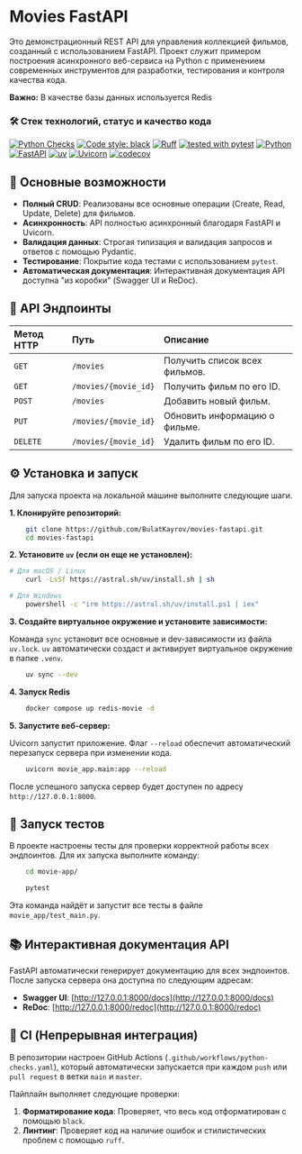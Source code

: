 # Movies FastAPI

Это демонстрационный REST API для управления коллекцией фильмов, созданный с использованием FastAPI. Проект служит
примером построения асинхронного веб-сервиса на Python с применением современных инструментов для разработки,
тестирования и контроля качества кода.

**Важно:**
В качестве базы данных используется Redis

### 🛠 Стек технологий, статус и качество кода

[![Python Checks](https://github.com/BulatKayrov/movies-fastapi/actions/workflows/python-checks.yaml/badge.svg)](https://github.com/BulatKayrov/movies-fastapi/actions/workflows/python-checks.yaml)
[![Code style: black](https://img.shields.io/badge/code%20style-black-000000.svg)](https://github.com/psf/black)
[![Ruff](https://img.shields.io/endpoint?url=https://raw.githubusercontent.com/astral-sh/ruff/main/assets/badge/v2.json)](https://github.com/astral-sh/ruff)
[![tested with pytest](https://img.shields.io/badge/tested%20with-pytest-00A496.svg?logo=pytest)](https://pytest.org)
[![Python](https://img.shields.io/badge/Python-^3.11-blue?logo=python&logoColor=white)](https://python.org)
[![FastAPI](https://img.shields.io/badge/FastAPI-009688?logo=fastapi&logoColor=white)](https://fastapi.tiangolo.com/)
[![uv](https://img.shields.io/endpoint?url=https://raw.githubusercontent.com/astral-sh/uv/main/assets/badge/v0.json)](https://github.com/astral-sh/uv)
[![Uvicorn](https://img.shields.io/badge/Uvicorn-44A542?logo=python&logoColor=white)](https://www.uvicorn.org/)
[![codecov](https://codecov.io/gh/BulatKayrov/movies-fastapi/branch/main/graph/badge.svg)](https://codecov.io/gh/BulatKayrov/movies-fastapi)

## 🚀 Основные возможности

- **Полный CRUD**: Реализованы все основные операции (Create, Read, Update, Delete) для фильмов.
- **Асинхронность**: API полностью асинхронный благодаря FastAPI и Uvicorn.
- **Валидация данных**: Строгая типизация и валидация запросов и ответов с помощью Pydantic.
- **Тестирование**: Покрытие кода тестами с использованием `pytest`.
- **Автоматическая документация**: Интерактивная документация API доступна "из коробки" (Swagger UI и ReDoc).

## 🔀 API Эндпоинты

| Метод HTTP | Путь                 | Описание                      |
|:-----------|:---------------------|:------------------------------|
| `GET`      | `/movies`            | Получить список всех фильмов. |
| `GET`      | `/movies/{movie_id}` | Получить фильм по его ID.     |
| `POST`     | `/movies`            | Добавить новый фильм.         |
| `PUT`      | `/movies/{movie_id}` | Обновить информацию о фильме. |
| `DELETE`   | `/movies/{movie_id}` | Удалить фильм по его ID.      |

## ⚙️ Установка и запуск

Для запуска проекта на локальной машине выполните следующие шаги.

**1. Клонируйте репозиторий:**

```bash
    git clone https://github.com/BulatKayrov/movies-fastapi.git
    cd movies-fastapi
```

**2. Установите `uv` (если он еще не установлен):**

```bash
# Для macOS / Linux
    curl -LsSf https://astral.sh/uv/install.sh | sh

# Для Windows
    powershell -c "irm https://astral.sh/uv/install.ps1 | iex"
```

**3. Создайте виртуальное окружение и установите зависимости:**

Команда `sync` установит все основные и dev-зависимости из файла `uv.lock`. `uv` автоматически создаст и активирует
виртуальное окружение в папке `.venv`.

```bash
    uv sync --dev
```

**4. Запуск Redis**

```bash
    docker compose up redis-movie -d
```

**5. Запустите веб-сервер:**

Uvicorn запустит приложение. Флаг `--reload` обеспечит автоматический перезапуск сервера при изменении кода.

```bash
    uvicorn movie_app.main:app --reload
```

После успешного запуска сервер будет доступен по адресу `http://127.0.0.1:8000`.

## 🧪 Запуск тестов

В проекте настроены тесты для проверки корректной работы всех эндпоинтов. Для их запуска выполните команду:

```bash
    cd movie-app/
```

```bash
    pytest
```

Эта команда найдёт и запустит все тесты в файле `movie_app/test_main.py`.

## 📚 Интерактивная документация API

FastAPI автоматически генерирует документацию для всех эндпоинтов. После запуска сервера она доступна по следующим
адресам:

- **Swagger UI**: [http://127.0.0.1:8000/docs](http://127.0.0.1:8000/docs)
- **ReDoc**: [http://127.0.0.1:8000/redoc](http://127.0.0.1:8000/redoc)

## 🔄 CI (Непрерывная интеграция)

В репозитории настроен GitHub Actions (`.github/workflows/python-checks.yaml`), который автоматически запускается при
каждом `push` или `pull request` в ветки `main` и `master`.

Пайплайн выполняет следующие проверки:

1. **Форматирование кода**: Проверяет, что весь код отформатирован с помощью `black`.
2. **Линтинг**: Проверяет код на наличие ошибок и стилистических проблем с помощью `ruff`.
